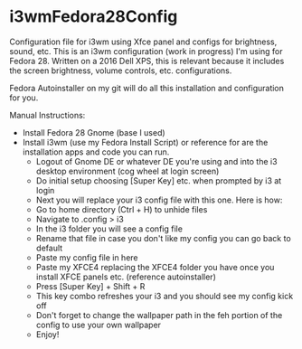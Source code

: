 # i3wmFedora28Config
Configuration file for i3wm using Xfce panel and configs for brightness, sound, etc. 
This is an i3wm configuration (work in progress) I'm using for Fedora 28. Written on a 2016 Dell XPS, this is relevant because it includes the screen brightness, volume controls, etc. configurations. 

Fedora Autoinstaller on my git will do all this installation and configuration for you.

Manual Instructions:
- Install Fedora 28 Gnome (base I used)
- Install i3wm (use my Fedora Install Script) or reference for are the installation apps and code you can run.
   - Logout of Gnome DE or whatever DE you're using and into the i3 desktop environment (cog wheel at login screen)
   - Do initial setup choosing [Super Key] etc. when prompted by i3 at login
   - Next you will replace your i3 config file with this one. Here is how: 
   - Go to home directory (Ctrl + H) to unhide files
   - Navigate to .config > i3
   - In the i3 folder you will see a config file
   - Rename that file in case you don't like my config you can go back to default
   - Paste my config file in here
   - Paste my XFCE4 replacing the XFCE4 folder you have once you install XFCE panels etc. (reference autoinstaller)
   - Press [Super Key] + Shift + R
   - This key combo refreshes your i3 and you should see my config kick off
   - Don't forget to change the wallpaper path in the feh portion of the config to use your own wallpaper
   - Enjoy!
